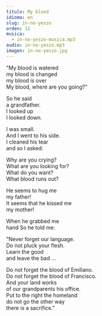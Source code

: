 ```yaml
---
titulo: My blood
idioma: en
slug: in-no-yeszo
orden: 11
musica: 
  - in-no-yeszo-musica.mp3
audio: in-no-yeszo.mp3
imagen: in-no-yeszo.jpg
---
```


"My blood is watered<br>
my blood is changed<br>
my blood is over<br>
My blood, where are you going?"<br>

So he said<br>
a grandfather.<br>
I looked up<br>
I looked down.<br>

I was small.<br>
And I went to his side.<br>
I cleaned his tear<br>
and so I asked:<br>

Why are you crying?<br>
What are you looking for?<br>
What do you want?<br>
What blood runs out?<br>

He seems to hug me<br>
my father!<br>
It seems that he kissed me<br>
my mother!<br>

When he grabbed me<br>
hand
So he told me:<br>

"Never forget our language.<br>
Do not pluck your flesh.<br>
Learn the good<br>
and leave the bad ...<br>

Do not forget the blood of Emiliano.<br>
Do not forget the blood of Francisco.<br>
And your land works<br>
of our grandparents his office.<br>
Put to the right the homeland<br>
do not go the other way<br>
there is a sacrifice."<br>
